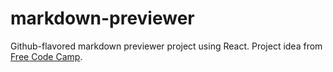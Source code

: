 # markdown-previewer
Github-flavored markdown previewer project using React. Project idea from [Free Code Camp](https://www.freecodecamp.org/).
